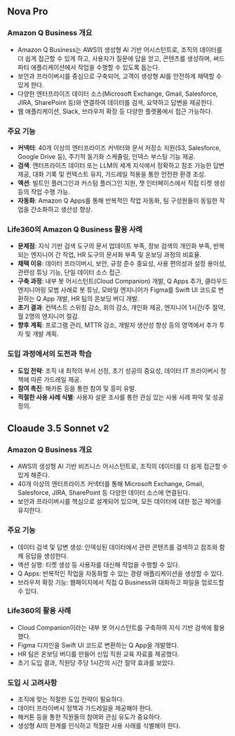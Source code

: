 
## Nova Pro
### Amazon Q Business 개요
* Amazon Q Business는 AWS의 생성형 AI 기반 어시스턴트로, 조직의 데이터를 더 쉽게 접근할 수 있게 하고, 사용자가 질문에 답을 얻고, 콘텐츠를 생성하며, 써드파티 애플리케이션에서 작업을 수행할 수 있도록 돕는다.
* 보안과 프라이버시를 중심으로 구축되어, 고객이 생성형 AI를 안전하게 채택할 수 있게 한다.
* 다양한 엔터프라이즈 데이터 소스(Microsoft Exchange, Gmail, Salesforce, JIRA, SharePoint 등)와 연결하여 데이터를 검색, 요약하고 답변을 제공한다.
* 웹 애플리케이션, Slack, 브라우저 확장 등 다양한 플랫폼에서 접근 가능하다.

### 주요 기능
* **커넥터**: 40개 이상의 엔터프라이즈 커넥터와 문서 저장소 지원(S3, Salesforce, Google Drive 등), 주기적 동기화 스케줄링, 인덱스 부스팅 기능 제공.
* **검색**: 엔터프라이즈 데이터 또는 LLM의 세계 지식에서 정확하고 참조 가능한 답변 제공, 대화 기록 및 컨텍스트 유지, 가드레일 적용을 통한 안전한 환경 조성.
* **액션**: 빌트인 플러그인과 커스텀 플러그인 지원, 챗 인터페이스에서 직접 티켓 생성 등의 작업 수행 가능.
* **자동화**: Amazon Q Apps를 통해 반복적인 작업 자동화, 팀 구성원들이 동일한 작업을 간소화하고 생산성 향상.

### Life360의 Amazon Q Business 활용 사례
* **문제점**: 지식 기반 검색 도구의 문서 업데이트 부족, 정보 검색의 개인화 부족, 반복되는 엔지니어 간 작업, HR 도구의 문서화 부족 및 온보딩 과정의 비효율.
* **채택 이유**: 데이터 프라이버시, 보안, 규정 준수 중요성, 사용 편의성과 설정 용이성, 관련성 튜닝 기능, 단일 데이터 소스 접근.
* **구축 과정**: 내부 봇 어시스턴트(Cloud Companion) 개발, Q Apps 추가, 클라우드 엔지니어링 모범 사례로 봇 튜닝, 모바일 엔지니어가 Figma를 Swift UI 코드로 변환하는 Q App 개발, HR 팀의 온보딩 버디 개발.
* **초기 결과**: 컨텍스트 스위칭 감소, 회의 감소, 개인화 제공, 엔지니어 1시간/주 절약, 월 2명의 엔지니어 절감.
* **향후 계획**: 프로그램 관리, MTTR 감소, 개발자 생산성 향상 등의 영역에서 추가 투자 및 개발 계획.

### 도입 과정에서의 도전과 학습
* **도입 전략**: 조직 내 최적의 부서 선정, 초기 성공의 중요성, 데이터 IT 프라이버시 정책에 따른 가드레일 제공.
* **참여 촉진**: 해카톤 등을 통한 참여 및 흥미 유발.
* **적절한 사용 사례 식별**: 사용자 설문 조사를 통한 관심 있는 사용 사례 파악 및 성공 정의.


## Cloaude 3.5 Sonnet v2
### Amazon Q Business 개요
* AWS의 생성형 AI 기반 비즈니스 어시스턴트로, 조직의 데이터를 더 쉽게 접근할 수 있게 해준다.
* 40개 이상의 엔터프라이즈 커넥터를 통해 Microsoft Exchange, Gmail, Salesforce, JIRA, SharePoint 등 다양한 데이터 소스에 연결된다.
* 보안과 프라이버시를 핵심으로 설계되어 있으며, 모든 데이터에 대한 접근 제어를 유지한다.

### 주요 기능
* 데이터 검색 및 답변 생성: 인덱싱된 데이터에서 관련 콘텐츠를 검색하고 참조와 함께 응답을 생성한다.
* 액션 실행: 티켓 생성 등 사용자를 대신해 작업을 수행할 수 있다.
* Q Apps: 반복적인 작업을 자동화할 수 있는 경량 애플리케이션을 생성할 수 있다.
* 브라우저 확장 기능: 웹페이지에서 직접 Q Business와 대화하고 파일을 업로드할 수 있다.

### Life360의 활용 사례
* Cloud Companion이라는 내부 봇 어시스턴트를 구축하여 지식 기반 검색에 활용했다.
* Figma 디자인을 Swift UI 코드로 변환하는 Q App을 개발했다.
* HR 팀은 온보딩 버디를 만들어 신입 직원 교육 자료를 제공했다.
* 초기 도입 결과, 직원당 주당 1시간의 시간 절약 효과를 보았다.

### 도입 시 고려사항
* 조직에 맞는 적절한 도입 전략이 필요하다.
* 데이터 프라이버시 정책과 가드레일을 제공해야 한다.
* 해커톤 등을 통한 직원들의 참여와 관심 유도가 중요하다.
* 생성형 AI의 한계를 인식하고 적절한 사용 사례를 식별해야 한다.

